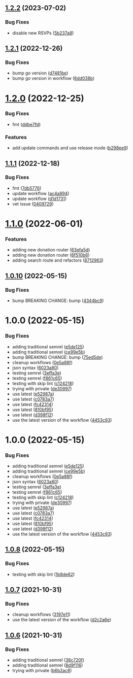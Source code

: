 ## [1.2.2](https://github.com/LucasCarioca/wedding-registration-services/compare/v1.2.1...v1.2.2) (2023-07-02)


### Bug Fixes

* disable new RSVPs ([5b237a8](https://github.com/LucasCarioca/wedding-registration-services/commit/5b237a8ac3ea0f65bc6fd642a55b20b729f0d551))

## [1.2.1](https://github.com/LucasCarioca/wedding-registration-services/compare/v1.2.0...v1.2.1) (2022-12-26)


### Bug Fixes

* bump go version ([d7481be](https://github.com/LucasCarioca/wedding-registration-services/commit/d7481be07d513c5b016628ddf17bd5f69dd626cc))
* bump go version in workflow ([6dd038b](https://github.com/LucasCarioca/wedding-registration-services/commit/6dd038b80c329d210f02c31604e4a37d8a9e9a98))

# [1.2.0](https://github.com/LucasCarioca/wedding-registration-services/compare/v1.1.1...v1.2.0) (2022-12-25)


### Bug Fixes

* fmt ([ddbe7fd](https://github.com/LucasCarioca/wedding-registration-services/commit/ddbe7fd3c9217a191e786fcd8be4117ada9baaf0))


### Features

* add update commands and use release mode ([b298ee9](https://github.com/LucasCarioca/wedding-registration-services/commit/b298ee93b969f0826eceefe8bf01aafaf45d2687))

## [1.1.1](https://github.com/LucasCarioca/wedding-registration-services/compare/v1.1.0...v1.1.1) (2022-12-18)


### Bug Fixes

* fmt ([7db5776](https://github.com/LucasCarioca/wedding-registration-services/commit/7db5776f73a3f283ac9a4d4ee65540cff9daae94))
* update workflow ([ac4a894](https://github.com/LucasCarioca/wedding-registration-services/commit/ac4a894edf196cf9d1d14d889f4a902f901eb38a))
* update workflow ([d1d1731](https://github.com/LucasCarioca/wedding-registration-services/commit/d1d17318c207349cf51498a82bf4d2afacd85743))
* vet issue ([0409729](https://github.com/LucasCarioca/wedding-registration-services/commit/04097293b03327197bcc06662fa789b75087e34c))

# [1.1.0](https://github.com/LucasCarioca/wedding-registration-services/compare/v1.0.10...v1.1.0) (2022-06-01)


### Features

* adding new donation router ([63efa5d](https://github.com/LucasCarioca/wedding-registration-services/commit/63efa5df207ebdca15b15b00376b604e67149c33))
* adding new donation router ([6f510b6](https://github.com/LucasCarioca/wedding-registration-services/commit/6f510b6382cf0c2d8b47fe4b7e5e37dd5c5699da))
* adding search route and refactors ([8712963](https://github.com/LucasCarioca/wedding-registration-services/commit/87129634d1ddaaf50db08519b24561305dd3460d))

## [1.0.10](https://github.com/LucasCarioca/wedding-registration-services/compare/v1.0.9...v1.0.10) (2022-05-15)


### Bug Fixes

* bump BREAKING CHANGE: bump ([4344bc9](https://github.com/LucasCarioca/wedding-registration-services/commit/4344bc97e34bf756382c1dfca21f7df1f08118fc))

# 1.0.0 (2022-05-15)


### Bug Fixes

* adding traditional semrel ([e5de125](https://github.com/LucasCarioca/wedding-registration-services/commit/e5de125a879b0a3db80e0cc9db880650ea0a2353))
* adding traditional semrel ([ce99e5b](https://github.com/LucasCarioca/wedding-registration-services/commit/ce99e5b2e553cde468c69068511a8e87439aaf8b))
* bump BREAKING CHANGE: bump ([75ed5de](https://github.com/LucasCarioca/wedding-registration-services/commit/75ed5dee299f57a702da9fc9d5594a806b567f3d))
* cleanup workflows ([0e5a88f](https://github.com/LucasCarioca/wedding-registration-services/commit/0e5a88fdc36a0dd5195ba1f68563e4e3b7bab6b8))
* json syntax ([6023a80](https://github.com/LucasCarioca/wedding-registration-services/commit/6023a803fec48d3d1bff44fc710175ddf862d8e0))
* testing semrel ([3effa3e](https://github.com/LucasCarioca/wedding-registration-services/commit/3effa3e23800e4b330823bb35bbc07a79919b15a))
* testing semrel ([f861c65](https://github.com/LucasCarioca/wedding-registration-services/commit/f861c65ab321194580a4aad08a1a65a9020190da))
* testing with skip lint ([c124218](https://github.com/LucasCarioca/wedding-registration-services/commit/c1242185deb723c57c6359e8fc97019b57dd15ef))
* trying with private ([de30997](https://github.com/LucasCarioca/wedding-registration-services/commit/de3099738ecc6ef9be7463654f7236979f2ea01b))
* use latest ([e52987a](https://github.com/LucasCarioca/wedding-registration-services/commit/e52987aa5e522c214e92a3beefb3b79bda375afb))
* use latest ([c0783a7](https://github.com/LucasCarioca/wedding-registration-services/commit/c0783a72f33c48e475d58fca7233fc1da20d3e08))
* use latest ([fc42314](https://github.com/LucasCarioca/wedding-registration-services/commit/fc42314ec5ba00c3e00d33ba4aac76baf1982996))
* use latest ([810bf95](https://github.com/LucasCarioca/wedding-registration-services/commit/810bf95f8be3b62d70883d9578e9867c8a9415e1))
* use latest ([d398f12](https://github.com/LucasCarioca/wedding-registration-services/commit/d398f1225486e312f83a9408bf1cbe00018db3c6))
* use the latest version of the workflow ([4453c93](https://github.com/LucasCarioca/wedding-registration-services/commit/4453c93c3a42cd3d3361987ac52b0886128c65d4))

# 1.0.0 (2022-05-15)


### Bug Fixes

* adding traditional semrel ([e5de125](https://github.com/LucasCarioca/wedding-registration-services/commit/e5de125a879b0a3db80e0cc9db880650ea0a2353))
* adding traditional semrel ([ce99e5b](https://github.com/LucasCarioca/wedding-registration-services/commit/ce99e5b2e553cde468c69068511a8e87439aaf8b))
* cleanup workflows ([0e5a88f](https://github.com/LucasCarioca/wedding-registration-services/commit/0e5a88fdc36a0dd5195ba1f68563e4e3b7bab6b8))
* json syntax ([6023a80](https://github.com/LucasCarioca/wedding-registration-services/commit/6023a803fec48d3d1bff44fc710175ddf862d8e0))
* testing semrel ([3effa3e](https://github.com/LucasCarioca/wedding-registration-services/commit/3effa3e23800e4b330823bb35bbc07a79919b15a))
* testing semrel ([f861c65](https://github.com/LucasCarioca/wedding-registration-services/commit/f861c65ab321194580a4aad08a1a65a9020190da))
* testing with skip lint ([c124218](https://github.com/LucasCarioca/wedding-registration-services/commit/c1242185deb723c57c6359e8fc97019b57dd15ef))
* trying with private ([de30997](https://github.com/LucasCarioca/wedding-registration-services/commit/de3099738ecc6ef9be7463654f7236979f2ea01b))
* use latest ([e52987a](https://github.com/LucasCarioca/wedding-registration-services/commit/e52987aa5e522c214e92a3beefb3b79bda375afb))
* use latest ([c0783a7](https://github.com/LucasCarioca/wedding-registration-services/commit/c0783a72f33c48e475d58fca7233fc1da20d3e08))
* use latest ([fc42314](https://github.com/LucasCarioca/wedding-registration-services/commit/fc42314ec5ba00c3e00d33ba4aac76baf1982996))
* use latest ([810bf95](https://github.com/LucasCarioca/wedding-registration-services/commit/810bf95f8be3b62d70883d9578e9867c8a9415e1))
* use latest ([d398f12](https://github.com/LucasCarioca/wedding-registration-services/commit/d398f1225486e312f83a9408bf1cbe00018db3c6))
* use the latest version of the workflow ([4453c93](https://github.com/LucasCarioca/wedding-registration-services/commit/4453c93c3a42cd3d3361987ac52b0886128c65d4))

## [1.0.8](https://github.com/LucasCarioca/wedding-registration-services/compare/v1.0.7...v1.0.8) (2022-05-15)


### Bug Fixes

* testing with skip lint ([1b8de62](https://github.com/LucasCarioca/wedding-registration-services/commit/1b8de620d16d5723e8f68d9f907143d529676a54))

## [1.0.7](https://github.com/LucasCarioca/wedding-registration-services/compare/v1.0.6...v1.0.7) (2021-10-31)


### Bug Fixes

* cleanup workflows ([3197e11](https://github.com/LucasCarioca/wedding-registration-services/commit/3197e11888da3145db2607bd7b5c076fb3afa511))
* use the latest version of the workflow ([d2c2a6e](https://github.com/LucasCarioca/wedding-registration-services/commit/d2c2a6e4db583d39f1537ea8e7a391e9b40243b9))

## [1.0.6](https://github.com/LucasCarioca/wedding-registration-services/compare/v1.0.5...v1.0.6) (2021-10-31)


### Bug Fixes

* adding traditional semrel ([38c720f](https://github.com/LucasCarioca/wedding-registration-services/commit/38c720fa9ac6ede610722141a07def3e5681e067))
* adding traditional semrel ([8d9f116](https://github.com/LucasCarioca/wedding-registration-services/commit/8d9f116227d92d942f3a6c6f4b68b3ffa5cfdb4b))
* trying with private ([b6b2ac8](https://github.com/LucasCarioca/wedding-registration-services/commit/b6b2ac895bbb5bb7e7bf0cca2c5e001aab7eb853))
